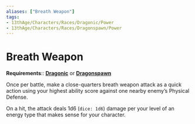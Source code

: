 ```yaml
---
aliases: ["Breath Weapon"]
tags:
- 13thAge/Characters/Races/Dragonic/Power
- 13thAge/Characters/Races/Dragonspawn/Power
---
```

# Breath Weapon

__Requirements__:: __[Dragonic](../Dragonic-Dragonspawn.md)__ or __[Dragonspawn](../Dragonic-Dragonspawn.md)__

Once per battle, make a close-quarters breath weapon attack as a quick action using your highest ability score against one nearby enemy’s Physical Defense.

On a hit, the attack deals 1d6 (`dice: 1d6`) damage per your level of an energy type that makes sense for your character.
